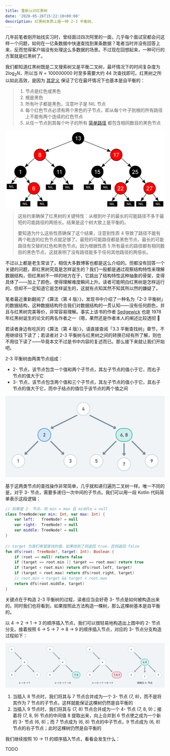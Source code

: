 ```yaml
---
title: 重新认识红黑树
date: '2020-05-26T15:22:10+00:00'
description: 红黑树本质上是一种 2-3 平衡树。
---
```


几年前笔者刚开始找实习时，曾经面过四次阿里的一面，几乎每个面试官都会问这样一个问题，如何在一亿条数据中快速查找到某条数据？笔者当时并没有回答上来，反而觉得客户端没有处理这么多数据的场景。不过现在回想起来，一种可行的方案就是红黑树了。

我们都知道红黑树既是二叉搜索树又是平衡二叉树，最坏情况下的时间复杂度为 $2\log_{2}N$，所以当 $N=100000000$ 时至多需要大约 44 次查找即可。红黑树之所以如此高效，是因为 [其定义](https://zh.wikipedia.org/wiki/%E7%BA%A2%E9%BB%91%E6%A0%91) 保证了它在最坏情况下也基本是自平衡的：

> 1. 节点是红色或黑色
> 2. 根是黑色
> 3. 所有叶子都是黑色，注意叶子是 NIL 节点
> 4. 每个红色节点必须有两个黑色的子节点，即从每个叶子到根的所有路径上不能有两个连续的红色节点
> 5. 从任一节点到其每个叶子的所有 [简单路径](https://zh.wikipedia.org/wiki/%E9%81%93%E8%B7%AF_(%E5%9B%BE%E8%AE%BA)) 都包含相同数目的黑色节点

![维基百科的红黑树示意图](./wikipedia-red-black-tree.png)

> 这些约束确保了红黑树的关键特性：从根到叶子的最长的可能路径不多于最短的可能路径的两倍长。结果是这个树大致上是平衡的。
>
> 要知道为什么这些性质确保了这个结果，注意到性质 4 导致了路径不能有两个毗连的红色节点就足够了。最短的可能路径都是黑色节点，最长的可能路径有交替的红色和黑色节点。因为根据性质 5 所有最长的路径都有相同数目的黑色节点，这就表明了没有路径能多于任何其他路径的两倍长。

不过以上都是老生常谈了，相信大多数博客也都是这么介绍的。但都没有回答一个关键的问题，即红黑树究竟是怎样诞生的？我们一般都是通过观察结构特性来理解数据结构，但红黑树不一样的地方在于，它跳出了结构特性这种抽象的骨架，变得具体了——加上了颜色，使得理解难度瞬间上升。读者可能明白红黑树是怎样运行的，但却不一定知道它是怎样诞生的，这就有点知其然不知其所以然的嫌疑了。

笔者最近重新翻阅了《算法（第 4 版）》，发现书中介绍了一种名为「2-3 平衡树」的数据结构，这种数据结构符合我们对数据结构的一贯认知——没有任何颜色，并且与红黑树完美等价，非常容易理解。事实上该书的作者 [Sedgewick](https://www.cs.princeton.edu/~rs/) 也是 1978 年红黑树诞生的论文的两名作者之一（嗯，果然还是作者本人的阐述比较透彻 🤔

若读者身边有吃灰的《算法（第 4 版）》，请直接查阅「3.3 平衡查找树」章节，不用继续往下读了；若读者对 2-3 平衡树与红黑树之间的转换已经有所了解，则也不用往下读了——毕竟本文不过是书中内容的复述而已。那么接下来就让我们开始吧。

2-3 平衡树由两类节点组成：

- 2- 节点，该节点包含一个值和两个子节点，其左子节点的值小于它，而右子节点的值大于它
- 3- 节点，该节点包含两个值和三个子节点，其左子节点的值小于它，其右子节点的值大于它，而中子结点的值位于该节点的两个值之间

![蓝色节点为 2- 节点，绿色节点为 3- 节点](./2-3-tree-example.png)

基于这两类节点的查找操作非常简单，几乎就和递归遍历二叉树一样。唯一不同的是，对于 3- 节点，需要多递归一次中间的子节点。我们可以用一段 Kotlin 代码简单表示这段逻辑：

```kotlin
// 如果是 2- 节点，则 min = max 且 middle = null
class TreeNode(var min: Int, var max: Int) {
    var left:   TreeNode? = null
    var right:  TreeNode? = null
    var middle: TreeNode? = null
}

// target 为我们希望查找的值，如果找到了则返回 true，否则返回 false
fun dfs(root: TreeNode?, target: Int): Boolean {
    if (root == null) return false
    if (target == root.min || target == root.max) return true
    if (target < root.min) return dfs(root.left, target)
    if (target > root.max) return dfs(root.right, target)
    // root.min < target && target < root.max
    return dfs(root.middle, target)
}
```

关键点在于构造 2-3 平衡树的过程，读者应当会好奇 3- 节点是如何被构造出来的。同时我们也将看到，如果按照此方法构造一棵树，那么这棵树基本是自平衡的。

以 4 → 2 → 1 → 3 的顺序插入节点，我们可以很轻易地构造出上图中的 2- 节点分支。接着按照 6 → 5 → 7 → 8 → 9 的顺序插入节点，对应的 3- 节点分支构造过程如下：

![红色节点为 4- 节点，需要将其转换为 3- 节点](./3-node-branch.png)

1. 当插入 8 节点时，我们将其与 7 节点合并成为一个 3- 节点 (7, 8)，而不是将其作为 7 节点的子节点，这样就能保证这棵树仍然是自平衡的
2. 当插入 9 节点时，我们将其与 (7, 8) 节点合并成为一个 4- 节点 (7, 8, 9)；接着将 (7, 8, 9) 节点的中间值 8 提取出来，向上合并到 6 节点使之成为一个新的 3- 节点 (6, 8)；而 7 节点成为 (6, 8) 节点的中子节点，9 节点成为 (6, 8) 节点的右子节点；此时这棵树仍然是自平衡的

我们继续按照 10 → 11 的顺序插入节点，看看会发生什么：

TODO
